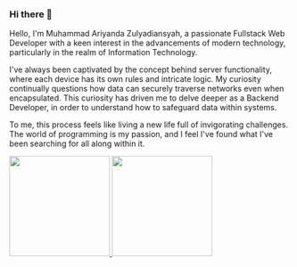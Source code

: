 ### Hi there 👋

Hello, I'm Muhammad Ariyanda Zulyadiansyah, a passionate Fullstack Web Developer with a keen interest in the advancements of modern technology, particularly in the realm of Information Technology.

I've always been captivated by the concept behind server functionality, where each device has its own rules and intricate logic. My curiosity continually questions how data can securely traverse networks even when encapsulated. This curiosity has driven me to delve deeper as a Backend Developer, in order to understand how to safeguard data within systems.

To me, this process feels like living a new life full of invigorating challenges. The world of programming is my passion, and I feel I've found what I've been searching for all along within it.

<p align="left">
<a href="https://github.com/gilangadhan">
  <img height="180em" src="https://github-readme-stats-eight-theta.vercel.app/api?username=gilangadhan&show_icons=true&theme=algolia&include_all_commits=true&count_private=true"/>
  <img height="180em" src="https://github-readme-stats-eight-theta.vercel.app/api/top-langs/?username=gilangadhan&layout=compact&langs_count=8&theme=algolia"/>
</a>
</p>
